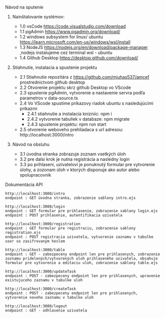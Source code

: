 Návod na sputenie

1. Nainštalovanie systémov:

   - 1.0 vsCode https://code.visualstudio.com/download
   - 1.1 pgAdmin https://www.pgadmin.org/download/
   - 1.2 windows subsystem for linux/ ubuntu https://learn.microsoft.com/en-us/windows/wsl/install
   - 1.3 NodeJS https://nodejs.org/en/download/package-manager ,nodejs instalujeme cez terminal wsl - ubuntu
   - 1.4 Github Desktop https://desktop.github.com/download/

2. Stiahnutie, instalacia a spustenie projektu

   - 2.1 Stiahnutie repozitára z https://github.com/mjuhas537/amcef prostrednictvom github desktop
   - 2.2 Otvorenie projektu skrz github Desktop vo VScode
   - 2.3 spustenie pgAdmin, vytvorenie a nastavenie servra podľa parametrov v data-source.ts
   - 2.4 Vo VScode spustime príkazovy riadok ubuntu s nasledujúcimi príkazmi
     - 2.4.1 stiahnutie a instalacia knizniic: npm i
     - 2.4.2 vytvorenie tabuliek v databaze: npm migrate
     - 2.4.3 spustenie projektu: npm run start
   - 2.5 otvorenie weboveho prehliadaca s url adresou: http://localhost:3000/intro

3. Návod na obsluhu
   - 3.1 úvodna stranka zobrazuje zoznam vsetkých úloh
   - 3.2 pre dalsi krok je nutna registrácia a nasledny login
   - 3.3 po prihlaseni, uzivatelovi je ponuknutý formular pre vytvorenie úlohy, a zozonam úloh v ktorých disponuje ako autor alebo spolupracovnik

Dokumentácia API

    http://localhost:3000/intro
    endpoint : GET úvodna stranka, zobrazenie sablony intro.ejs

    http://localhost:3000/login
    endpoint : GET formular pre prihlasenie, zobrazenie sablony login.ejs
    endpoint : POST prihlasenie, autentifikacia uzivatela

    http://localhost:3000/registration
    endpoint : GET formular pre registraciu, zobrazenie sablony registration.ejs
    endpoint : POST registracia uzivatela, vytvorenie zaznamu v tabulke user so zasifrovanym heslom

    http://localhost:3000/table
    endpoint : GET - zabezpeceny endpoint len pre prihlasenych, zobrazenie zoznamu pridelených/vytvorených uloh prihlaseného uzivatela, obsahuje formular pre vytvorenie a editaciu uloh, zobrazenie sablony table.ejs

    http://localhost:3000/updateTask
    endpoint : POST - zabezpeceny endpoint len pre prihlasenych, upravenie existujuceho zaznamu v tabulke uloh

    http://localhost:3000/createTask
    endpoint : POST - zabezpeceny endpoint len pre prihlasenych, vytvorenie noveho zaznamu v tabulke uloh

    http://localhost:3000/logout
    endpoint : GET - odhlasenie uzivatela
